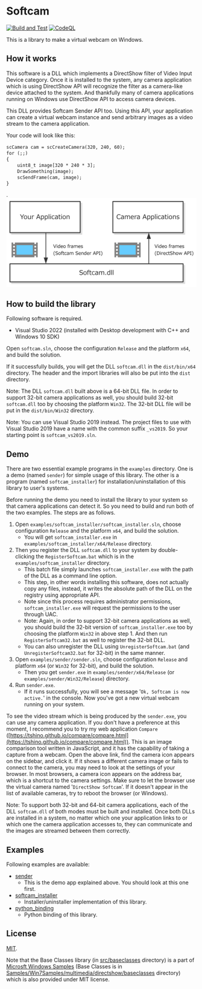 # Softcam

[![Build and Test](https://github.com/tshino/softcam/actions/workflows/msbuild.yml/badge.svg)](https://github.com/tshino/softcam/actions/workflows/msbuild.yml)
[![CodeQL](https://github.com/tshino/softcam/actions/workflows/codeql-analysis.yml/badge.svg)](https://github.com/tshino/softcam/actions/workflows/codeql-analysis.yml)

This is a library to make a virtual webcam on Windows.


## How it works

This software is a DLL which implements a DirectShow filter of Video Input Device category.
Once it is installed to the system, any camera application which is using DirectShow API will recognize the filter as a camera-like device attached to the system.
And thankfully many of camera applications running on Windows use DirectShow API to access camera devices.

This DLL provides Softcam Sender API too. Using this API, your application can create a virtual webcam instance and send arbitrary images as a video stream to the camera application.

Your code will look like this:

```
scCamera cam = scCreateCamera(320, 240, 60);
for (;;)
{
    uint8_t image[320 * 240 * 3];
    DrawSomething(image);
    scSendFrame(cam, image);
}
```
.
![Architecture](images/softcam_arch.png)


## How to build the library

Following software is required.

- Visual Studio 2022 (installed with Desktop development with C++ and Windows 10 SDK)

Open `softcam.sln`, choose the configuration `Release` and the platform `x64`, and build the solution.

If it successfully builds, you will get the DLL `softcam.dll` in the `dist/bin/x64` directory.
The header and the import libraries will also be put into the `dist` directory.

Note: The DLL `softcam.dll` built above is a 64-bit DLL file. In order to support 32-bit camera applications as well, you should build 32-bit `softcam.dll` too by choosing the platform `Win32`. The 32-bit DLL file will be put in the `dist/bin/Win32` directory.

Note: You can use Visual Studio 2019 instead. The project files to use with Visual Studio 2019 have a name with the common suffix `_vs2019`. So your starting point is `softcam_vs2019.sln`.

## Demo

There are two essential example programs in the `examples` directory.
One is a demo (named `sender`) for simple usage of this library.
The other is a program (named `softcam_installer`) for installation/uninstallation of this library to user's systems.

Before running the demo you need to install the library to your system so that camera applications can detect it. So you need to build and run both of the two examples. The steps are as follows.

1. Open `examples/softcam_installer/softcam_installer.sln`, choose configuration `Release` and the platform `x64`, and build the solution.
    - You will get `softcam_installer.exe` in `examples/softcam_installer/x64/Release` directory.
2. Then you register the DLL `softcam.dll` to your system by double-clicking the `RegisterSoftcam.bat` which is in the `examples/softcam_installer` directory.
    - This batch file simply launches `softcam_installer.exe` with the path of the DLL as a command line option.
    - This step, in other words installing this software, does not actually copy any files, instead, it writes the absolute path of the DLL on the registry using appropriate API.
    - Note since this process requires administrator permissions, `softcam_installer.exe` will request the permissions to the user through UAC.
    - Note: Again, in order to support 32-bit camera applications as well, you should build the 32-bit version of `softcam_installer.exe` too by choosing the platform `Win32` in above step 1. And then run `RegisterSoftcam32.bat` as well to register the 32-bit DLL.
    - You can also unregister the DLL using `UnregisterSoftcam.bat` (and `UnregisterSoftcam32.bat` for 32-bit) in the same manner.
3. Open `examples/sender/sender.sln`, choose configuration `Release` and platform `x64` (or `Win32` for 32-bit), and build the solution.
    - Then you get `sender.exe` in `examples/sender/x64/Release` (or `examples/sender/Win32/Release`) directory.
4. Run `sender.exe`.
    - If it runs successfully, you will see a message '`Ok, Softcam is now active.`' in the console. Now you've got a new virtual webcam running on your system.

To see the video stream which is being produced by the `sender.exe`, you can use any camera application. If you don't have a preference at this moment, I recommend you to try my web application `Compare` ([https://tshino.github.io/compare/compare.html](https://tshino.github.io/compare/compare.html)). This is an image comparison tool written in JavaScript, and it has the capability of taking a capture from a webcam. Open the above link, find the camera icon appears on the sidebar, and click it. If it shows a different camera image or fails to connect to the camera, you may need to look at the settings of your browser. In most browsers, a camera icon appears on the address bar, which is a shortcut to the camera settings. Make sure to let the browser use the virtual camera named '`DirectShow Softcam`'. If it doesn't appear in the list of available cameras, try to reboot the browser (or Windows).

Note: To support both 32-bit and 64-bit camera applications, each of the DLL `softcam.dll` of both modes must be built and installed. Once both DLLs are installed in a system, no matter which one your application links to or which one the camera application accesses to, they can communicate and the images are streamed between them correctly.


## Examples

Following examples are available:

- [sender](examples/sender/)
    - This is the demo app explained above. You should look at this one first.
- [softcam_installer](examples/softcam_installer/)
    - Installer/uninstaller implementation of this library.
- [python_binding](examples/python_binding/)
    - Python binding of this library.


## License

[MIT](LICENSE).

Note that the Base Classes library (in [src/baseclasses](src/baseclasses) directory) is a part of [Microsft Windows Samples](https://github.com/microsoft/Windows-classic-samples) (Base Classes is in [Samples/Win7Samples/multimedia/directshow/baseclasses](https://github.com/microsoft/Windows-classic-samples/tree/master/Samples/Win7Samples/multimedia/directshow/baseclasses) directory) which is also provided under MIT license.
